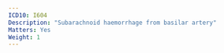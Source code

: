 ```yaml
---
ICD10: I604
Description: "Subarachnoid haemorrhage from basilar artery"
Matters: Yes
Weight: 1
---
```


